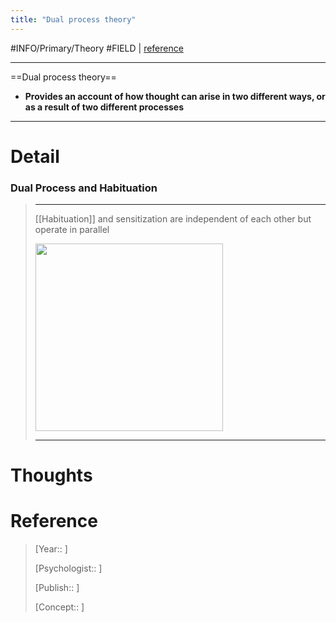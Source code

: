 ```yaml
---
title: "Dual process theory"
---
```



#INFO/Primary/Theory #FIELD | [reference](https://en.wikipedia.org/wiki/Dual_process_theory#Dual_process_and_habituation)

---

==Dual process theory==

- **Provides an account of how thought can arise in two different ways, or as a result of two different processes**

---

# Detail

### Dual Process and Habituation

> ---
> [[Habituation]] and sensitization are independent of each other but operate in parallel
>
> <img src="https://tva1.sinaimg.cn/large/e6c9d24egy1h6kllw2751j20u00ukq50.jpg" width="300">
>
> ---

# Thoughts

# Reference

> [Year:: ]
>
> [Psychologist:: ]
>
> [Publish:: ]
>
> [Concept:: ]
